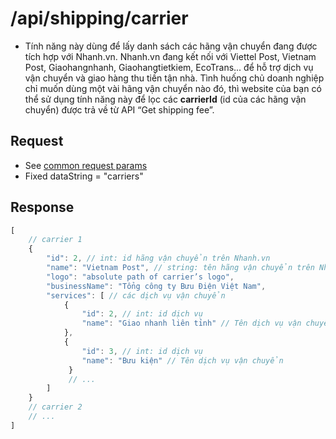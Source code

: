 # /api/shipping/carrier

* Tính năng này dùng để lấy danh sách các hãng vận chuyển đang được tích hợp với Nhanh.vn. Nhanh.vn đang kết nối với Viettel Post, Vietnam Post, Giaohangnhanh, Giaohangtietkiem, EcoTrans... để hỗ trợ dịch vụ vận chuyển và giao hàng thu tiền tận nhà. Tình huống chủ doanh nghiệp chỉ muốn dùng một vài hãng vận chuyển nào đó, thì website của bạn có thể sử dụng tính năng này để lọc các **carrierId** \(id của các hãng vận chuyển\) được trả về từ API “Get shipping fee”.

## Request

* See [common request params](../getting-started/api.md#request)
* Fixed dataString = "carriers"

## Response

```javascript
[
    // carrier 1
    {
        "id": 2, // int: id hãng vận chuyển trên Nhanh.vn
        "name": "Vietnam Post", // string: tên hãng vận chuyển trên Nhanh.vn,
        "logo": "absolute path of carrier’s logo",
        "businessName": "Tổng công ty Bưu Điện Việt Nam",    
        "services": [ // các dịch vụ vận chuyển
            {
                "id": 2, // int: id dịch vụ
                "name": "Giao nhanh liên tỉnh" // Tên dịch vụ vận chuyển
            },
            {
                "id": 3, // int: id dịch vụ
                "name": "Bưu kiện" // Tên dịch vụ vận chuyển
             }
             // ...
        ]
    }
    // carrier 2
    // ...
]
```

